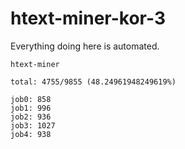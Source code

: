 # htext-miner-kor-3

Everything doing here is automated.

```
htext-miner

total: 4755/9855 (48.24961948249619%)

job0: 858
job1: 996
job2: 936
job3: 1027
job4: 938
```